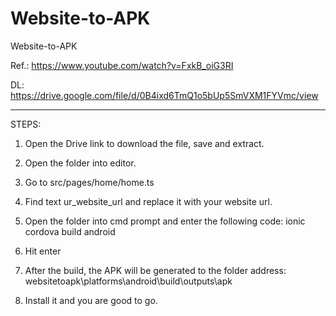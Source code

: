 # Website-to-APK
Website-to-APK

Ref.:
https://www.youtube.com/watch?v=FxkB_oiG3RI

DL:
https://drive.google.com/file/d/0B4ixd6TmQ1o5bUp5SmVXM1FYVmc/view

--------------------------------------------------------------------

STEPS:

1. Open the Drive link to download the file, save and extract.

2. Open the folder into editor.

3. Go to src/pages/home/home.ts

4. Find text  ur_website_url  and replace it with your website url.

5. Open the folder into cmd prompt and enter the following code:
ionic cordova build android

6. Hit enter 

7. After the build, the APK will be generated to the folder address:
websitetoapk\platforms\android\build\outputs\apk

8. Install it and you are good to go.




